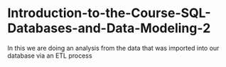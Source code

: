# Introduction-to-the-Course-SQL-Databases-and-Data-Modeling-2


In this we are doing an analysis from the data that was imported into our database via an ETL process
